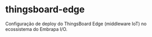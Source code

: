 # thingsboard-edge
Configuração de deploy do ThingsBoard Edge (middleware IoT) no ecossistema do Embrapa I/O.
